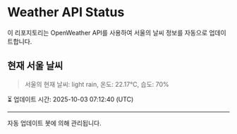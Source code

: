 
# Weather API Status

이 리포지토리는 OpenWeather API를 사용하여 서울의 날씨 정보를 자동으로 업데이트합니다.

## 현재 서울 날씨
> 서울의 현재 날씨: light rain, 온도: 22.17°C, 습도: 70%

⏳ 업데이트 시간: 2025-10-03 07:12:40 (UTC)

---
자동 업데이트 봇에 의해 관리됩니다.
